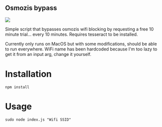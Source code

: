## Osmozis bypass

![](https://jari.lol/nkeGPL2cKA.png)

Simple script that bypasses osmozis wifi blocking by requesting a free 10 minute trial... every 10 minutes.
Requires tesseract to be installed.

Currently only runs on MacOS but with some modifications, should be able to run everywhere.
WiFi name has been hardcoded because I'm too lazy to get it from an input arg, change it yourself.

# Installation

    npm install

# Usage

    sudo node index.js "Wifi SSID"

